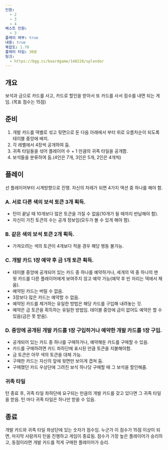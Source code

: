 ```yaml
---
인원:
  - 2
  - 3
  - 4
베스트 인원:
  - 3
플레이 여부: true
내용: true
복잡도: 1.78
플레이 타임: 30분
링크:
  - https://bgg.cc/boardgame/148228/splendor
---
```

## 개요
보석과 금으로 카드를 사고, 카드로 할인을 받아서 또 카드를 사서 점수를 내면 되는 게임.
(목표 점수는 15점)
## 준비
1. 개발 카드를 덱별로 섞고 뒷면으로 둔 다음 아래에서 부터 위로 오름차순이 되도록 테이블 중앙에 배치.
2. 각 레벨에서 4장씩 공개하여 둠.
3. 귀족 타일들을 섞어 플레이어 수 + 1 만큼의 귀족 타일을 공개함.
4. 보석들을 분류하여 둠.(4인은 7개, 3인은 5개, 2인은 4개씩)
## 플레이
선 플레이어부터 시계방향으로 진행.
자신의 차례가 되면 4가지 액션 중 하나를 해야 함.
### A. 서로 다른 색의 보석 토큰 3개 획득.
 - 턴이 끝날 때 10개보다 많은 토큰을 가질 수 없음(10개가 될 때까지 반납해야 함).
 - 자신이 가진 토큰의 수는 공개 정보임(모두가 볼 수 있게 해야 함).
### B. 같은 색의 보석 토큰 2개 획득.
 - 가져오려는 색의 토큰이 4개보다 적을 경우 해당 행동 불가능.
### C. 개발 카드 1장 예약 후 금 1개 토큰 획득.
 - 테이블 중앙에 공개되어 있는 카드 중 하나를 예약하거나, 세개의 덱 중 하나의 맨 윗 카드를 다른 플레이어에게 보여주지 않고 예약 가능(예약 후 빈 자리는 덱에서 채움).
 - 예약된 카드는 버릴 수 없음.
 - 3장보다 많은 카드는 예약할 수 없음.
 - 예약된 카드를 제거하는 유일한 방법은 해당 카드를 구입해 내려놓는 것.
 - 예약은 금 토큰을 획득하는 유일한 방법임. 테이블 중앙에 금이 없어도 예약은 할 수 있음(금은 못 받음).
### D. 중앙에 공개된 개발 카드를 1장 구입하거나 예약한 개발 카드를 1장 구입.
 - 공개되어 있는 카드 중 하나를 구매하거나, 예약해둔 카드를 구매할 수 있음.
 - 카드를 구매하려면 카드 좌하단에 표시된 만큼 토큰을 지불해야함.
 - 금 토큰은 아무 색의 토큰을 대체 가능.
 - 구매한 카드는 자신의 앞에 윗면만 보이게 겹쳐 둠.
 - 구매했던 카드 우상단에 그려진 보석 하나당 구매할 때 그 보석을 할인해줌.
### 귀족 타일
턴 종료 후, 귀족 타일 좌하단에 요구되는 만큼의 개발 카드를 갖고 있다면 그 귀족 타일을 받음.
턴 마다 귀족 타일은 하나만 받을 수 있음.
## 종료
개발 카드와 귀족 타일 좌상단에 있는 숫자가 점수임.
누군가 이 점수가 15점 이상이 되면, 마지막 사람까지 턴을 진행하고 게임이 종료됨.
점수가 가장 높은 플레이어가 승리하고, 동점이라면 개발 카드를 적게 구매한 플레이어가 승리.